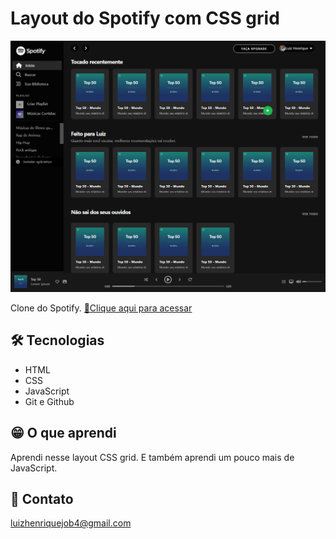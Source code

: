 # Layout do Spotify com  CSS grid
![preview](./assets/img/screen.png)

Clone do Spotify.
[🔗Clique aqui para acessar](https://luizhenr1que.github.io/layoutSpotify/)

## 🛠 Tecnologias
- HTML
- CSS
- JavaScript
- Git e Github

## 😁 O que aprendi 
Aprendi nesse layout CSS grid. E também aprendi um pouco mais de JavaScript. 
## 🤍 Contato
luizhenriquejob4@gmail.com 